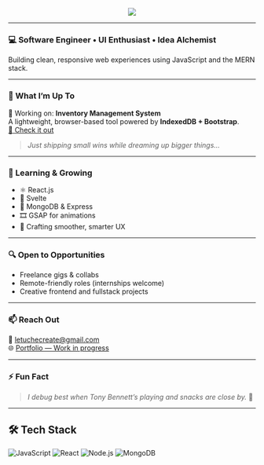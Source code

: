 <!-- Typing animation -->
<p align="center">
  <img src="https://readme-typing-svg.demolab.com?font=Fira+Code&duration=3000&pause=1000&center=true&vCenter=true&multiline=true&width=500&height=80&lines=Fullstack+Developer+%7C+Creative+Thinker;Always+evolving,+Always+debugging.">
</p>

---

### 💻 Software Engineer • UI Enthusiast • Idea Alchemist

Building clean, responsive web experiences using JavaScript and the MERN stack.

---

### 🔨 What I’m Up To

🚧 Working on: **Inventory Management System**  
A lightweight, browser-based tool powered by **IndexedDB + Bootstrap**.  
[🔗 Check it out](https://github.com/uchechukwuSamuel/inventoryMgt)

> _Just shipping small wins while dreaming up bigger things..._

---

### 🌱 Learning & Growing

- ⚛️ React.js  
- 🧩 Svelte  
- 🌱 MongoDB & Express  
- 🎞️ GSAP for animations  
- 🧠 Crafting smoother, smarter UX

---

### 🔍 Open to Opportunities

- Freelance gigs & collabs  
- Remote-friendly roles (internships welcome)  
- Creative frontend and fullstack projects

---

### 📫 Reach Out

📧 letuchecreate@gmail.com  
🌐 [Portfolio — Work in progress](https://underconstruction.com)

---

<!--
### 📊 Dev Stats (Live)

<p align="center">
  <img src="https://github-readme-stats.vercel.app/api?username=uchechukwuSamuel&show_icons=true&theme=radical" width="48%" />
  <img src="https://github-readme-streak-stats.herokuapp.com?user=uchechukwuSamuel&theme=radical" width="48%" />
</p>

---
-->

### ⚡ Fun Fact

> _I debug best when Tony Bennett’s playing and snacks are close by._ 🍜

---
<!--
### 👀 Profile Views  
<p align="center">
  <img src="https://profile-counter.glitch.me/uchechukwuSamuel/count.svg" alt="Profile Views" />
</p>
-->

## 🛠️ Tech Stack

<p>
  <img alt="JavaScript" src="https://img.shields.io/badge/-JavaScript-F7DF1E?logo=javascript&logoColor=black" />
  <img alt="React" src="https://img.shields.io/badge/-React-61DAFB?logo=react&logoColor=black" />
  <img alt="Node.js" src="https://img.shields.io/badge/-Node.js-339933?logo=node.js&logoColor=white" />
  <img alt="MongoDB" src="https://img.shields.io/badge/-MongoDB-47A248?logo=mongodb&logoColor=white" />
</p>


